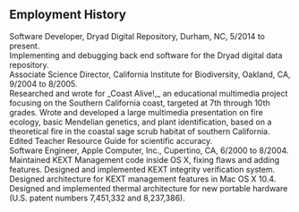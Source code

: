 ## Employment History

<div id=highlight><div id=title>Software Developer, Dryad Digital Repository, Durham, NC, 5/2014 to
present.</div></div>
Implementing and debugging back end software for the Dryad
digital data repository.

<div id=highlight><div id=title>Associate Science Director, California Institute for Biodiversity,
Oakland, CA, 9/2004 to 8/2005.</div></div>
Researched and wrote for _Coast Alive!,_
an educational multimedia project focusing on the Southern California
coast, targeted at 7th through 10th grades. Wrote and developed a large
multimedia presentation on fire ecology, basic Mendelian genetics, and
plant identification, based on a theoretical fire in the coastal sage
scrub habitat of southern California. Edited Teacher Resource Guide for
scientific accuracy.

<div id=highlight><div id=title>Software Engineer, Apple Computer, Inc., Cupertino, CA, 6/2000 to
8/2004.</div></div>
Maintained KEXT Management code inside OS X, fixing flaws and
adding features. Designed and implemented KEXT integrity verification
system. Designed architecture for KEXT management features in Mac OS X
10.4. Designed and implemented thermal architecture for new portable
hardware (U.S. patent numbers 7,451,332 and 8,237,386).
